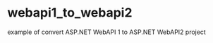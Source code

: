 webapi1_to_webapi2
==================

example of convert ASP.NET WebAPI 1 to ASP.NET WebAPI2 project
